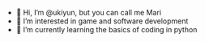 - 👋 Hi, I’m @ukiyun, but you can call me Mari
- 👀 I’m interested in game and software development
- 🌱 I’m currently learning the basics of coding in python


<!---
ukiyun/ukiyun is a ✨ special ✨ repository because its `README.md` (this file) appears on your GitHub profile.
You can click the Preview link to take a look at your changes.
--->
